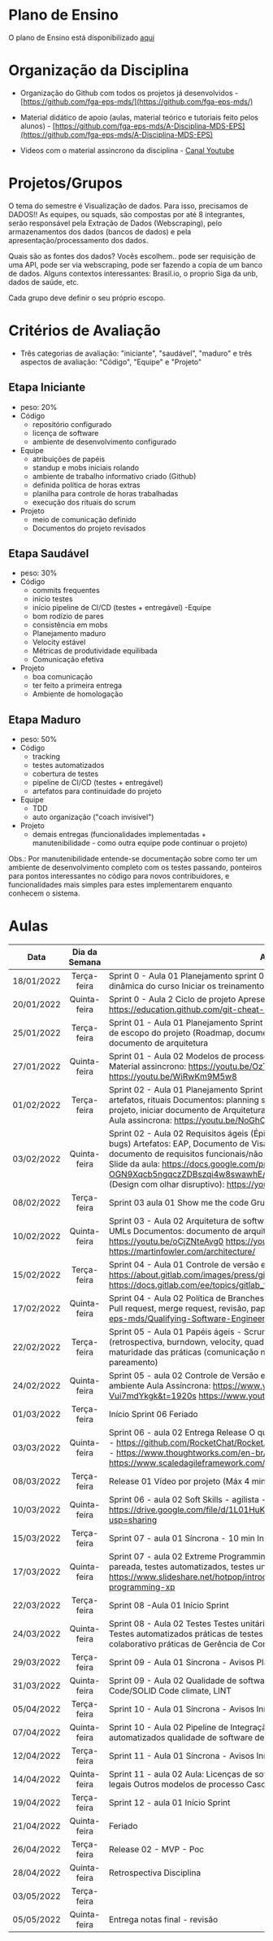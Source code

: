 # Plano de Ensino

O plano de Ensino está disponibilizado [aqui](https://github.com/fga-eps-mds/A-Disciplina-MDS-EPS/blob/master/PlanosDeEnsino/MDS_plano_ensino%20-%20Carla.md)


# Organização da Disciplina

- Organização do Github com todos os projetos já desenvolvidos -  [https://github.com/fga-eps-mds/](https://github.com/fga-eps-mds/)

- Material didático de apoio (aulas, material teórico e tutoriais feito pelos alunos) - [https://github.com/fga-eps-mds/A-Disciplina-MDS-EPS](https://github.com/fga-eps-mds/A-Disciplina-MDS-EPS)

- Videos com o material assincrono da disciplina - [Canal Youtube](https://www.youtube.com/channel/UC6VgsVODs17IAHuWF2HCfUQ)

# Projetos/Grupos

O tema do semestre é Visualização de dados. Para isso, precisamos de DADOS!! As equipes, ou squads, são compostas por até 8 integrantes, serão responsável pela Extração de Dados (Webscraping), pelo armazenamentos dos dados (bancos de dados) e pela apresentação/processamento dos dados.

Quais são as fontes dos dados? Vocês escolhem.. pode ser requisição de uma API, pode ser via webscraping, pode ser fazendo a copia de um banco de dados. Alguns contextos interessantes: Brasil.io, o proprio Siga da unb, dados de saúde, etc. 

Cada grupo deve definir o seu próprio escopo.

# Critérios de Avaliação
- Três categorias de avaliação: "iniciante", "saudável", "maduro" e três aspectos de avaliação: "Código", "Equipe" e "Projeto"

## Etapa Iniciante
- peso: 20%
- Código
   - repositório configurado
    - licença de software
    - ambiente de desenvolvimento configurado
- Equipe
    - atribuições de papéis
    - standup e mobs iniciais rolando
    - ambiente de trabalho informativo criado (Github)
    - definida política de horas extras
    - planilha para controle de horas trabalhadas
    - execução dos rituais do scrum
- Projeto
    - meio de comunicação definido
    - Documentos do projeto revisados

## Etapa Saudável
-  peso: 30%
- Código
    - commits frequentes
    - início testes
    - início pipeline de CI/CD (testes + entregável)
-Equipe
    - bom rodízio de pares
    - consistência em mobs
    - Planejamento maduro
    - Velocity estável
    - Métricas de produtividade equilibada
    - Comunicação efetiva
- Projeto
    - boa comunicação 
    - ter feito a primeira entrega
    - Ambiente de homologação 

## Etapa Maduro
- peso: 50%
- Código
    - tracking
    - testes automatizados
    - cobertura de testes
    - pipeline de CI/CD (testes + entregável)
    - artefatos para continuidade do projeto
- Equipe
    - TDD
    - auto organização ("coach invisível")
- Projeto
    - demais entregas  (funcionalidades implementadas + manutenibilidade - como outra equipe pode continuar o projeto)
    
Obs.: Por manutenibilidade entende-se documentação sobre como ter um ambiente de desenvolvimento completo com os testes passando, ponteiros para pontos interessantes no código para novos contribuidores, e funcionalidades mais simples para estes implementarem enquanto conhecem o sistema.


# Aulas
|    Data    | Dia da Semana | Aula                                                                                                                                                                                                                                                                                                                                                                                                                                                   |
|:----------:|:-------------:|--------------------------------------------------------------------------------------------------------------------------------------------------------------------------------------------------------------------------------------------------------------------------------------------------------------------------------------------------------------------------------------------------------------------------------------------------------|
| 18/01/2022 |  Terça-feira  | Sprint 0 - Aula 01 Planejamento sprint 0 Apresentação da disciplina Definição da dinâmica do curso Iniciar os treinamentos (git, ágil, documentos)                                                                                                                                                                                                                                                                                                     |
| 20/01/2022 |  Quinta-feira | Sprint 0 - Aula 2 Ciclo de projeto Apresentação dos Projetos Aula: Revisão de Git https://education.github.com/git-cheat-sheet-education.pdf                                                                                                                                                                                                                                                                                                           |
| 25/01/2022 |  Terça-feira  | Sprint 01 - Aula 01 Planejamento Sprint 1 Definição dos projetos Iniciar a definição de escopo do projeto (Roadmap, documento de visão, EAP, TAP) - Estudar documento de arquitetura                                                                                                                                                                                                                                                                   |
| 27/01/2022 |  Quinta-feira | Sprint 01 - Aula 02 Modelos de processo Métodos ágeis Planejamento ágil Material assincrono: https://youtu.be/OzTGRO7UGyY Material assincrono: https://youtu.be/WiRwKm9M5w8                                                                                                                                                                                                                                                                            |
| 01/02/2022 |  Terça-feira  | Sprint 02 - Aula 01 Planejamento Sprint 02  Scrum/Kanban/spotify Papéis, artefatos, rituais Documentos: planning sprint/review sprint/issues Revisar escopo projeto, iniciar documento de Arquitetura, escolha tecnológica. Treinamento papéis, Aula assincrona: https://youtu.be/NoGhC1LaaAE https://youtu.be/Q3MxVo9zdvU                                                                                                                             |
| 03/02/2022 |  Quinta-feira | Sprint 02 - Aula 02 Requisitos ágeis (Épicos, features, História de usuário, task, bugs) Artefatos: EAP, Documento de Visão, Backlog de produto, Backlog da sprint, documento de requisitos funcionais/não funcionais Treinamento: uso do zenhub Slide da aula: https://docs.google.com/presentation/d/1P2-Odi4s-IZ2-OGN9Xqcb5ngqczZDBszqi4w8swawhE/edit?usp=sharing Material complementar (Design com olhar disruptivo): https://youtu.be/vlbB0xYRulQ |
| 08/02/2022 |  Terça-feira  | Sprint 03 aula 01 Show me the code Grupos apresentarem documentação                                                                                                                                                                                                                                                                                                                                                                                    |
| 10/02/2022 |  Quinta-feira | Sprint 03 - Aula 02 Arquitetura de software Components, Camadas, diagramas UMLs Documentos: documento de arquitetura, pipeline Material assíncrono: https://youtu.be/oCjZNteAvg0 https://youtu.be/RCnmxKZjIQM  Material de estudo: https://martinfowler.com/architecture/                                                                                                                                                                              |
| 15/02/2022 |  Terça-feira  | Sprint 04 - Aula 01 Controle de versão e desenvolvimento colaborativo Gitflow https://about.gitlab.com/images/press/git-cheat-sheet.pdf https://docs.gitlab.com/ee/topics/gitlab_flow.html                                                                                                                                                                                                                                                             |
| 17/02/2022 |  Quinta-feira | Sprint 04 - Aula 02 Política de Branches - aprendendo o fluxo de colaboração - Pull request, merge request, revisão, papel mantenedor. https://github.com/fga-eps-mds/Qualifying-Software-Engineers-Undergraduates-in-DevOps/issues/24                                                                                                                                                                                                                 |
| 22/02/2022 |  Terça-feira  | Sprint 05 - Aula 01 Papéis ágeis - Scrum master Produtividade, métricas ágeis (retrospectiva, burndown, velocity, quadro de conhecimento, health check), maturidade das práticas (comunicação nas issues/PRs, rituais time box, pareamento)                                                                                                                                                                                                            |
| 24/02/2022 |  Quinta-feira | Sprint 05 - aula 02 Controle de Versão e Integração Contínua Isolamento de ambiente Aula Assíncrona:  https://www.youtube.com/watch?v=-Vui7mdYkgk&t=1920s https://www.youtube.com/watch?v=FBrUzyKviJw                                                                                                                                                                                                                                                  |
| 01/03/2022 |  Terça-feira  | Início Sprint 06 Feriado                                                                                                                                                                                                                                                                                                                                                                                                                               |
| 03/03/2022 |  Quinta-feira | Sprint 06 - aula 02 Entrega Release O que é release - Release Train Release notes - https://github.com/RocketChat/Rocket.Chat/releases/tag/4.5.0 Material de Apoio - https://www.thoughtworks.com/en-br/radar/techniques/release-train https://www.scaledagileframework.com/agile-release-train/                                                                                                                                                       |
| 08/03/2022 |  Terça-feira  | Release 01 Vídeo por projeto (Máx 4 minutos) Vídeo por squad (Max 4 minutos)                                                                                                                                                                                                                                                                                                                                                                           |
| 10/03/2022 |  Quinta-feira | Sprint 06 - aula 02 Soft Skills - agilista - agile brazil Slides - https://drive.google.com/file/d/1L01HuKcFPueg6wPwlPdCHgPWN8MQe7nk/view?usp=sharing                                                                                                                                                                                                                                                                                                  |
| 15/03/2022 |  Terça-feira  | Sprint 07 - aula 01 Síncrona - 10 min Início Sprint                                                                                                                                                                                                                                                                                                                                                                                                    |
| 17/03/2022 |  Quinta-feira | Sprint 07 - aula 02 Extreme Programming (XP) O que é? Práticas (programação pareada, testes automatizados, testes unitários, integração) Slides: https://www.slideshare.net/hotpop/introduo-programao-extrema-extreme-programming-xp                                                                                                                                                                                                                   |
| 22/03/2022 |  Terça-feira  | Sprint 08 -Aula 01 Início Sprint                                                                                                                                                                                                                                                                                                                                                                                                                       |
| 24/03/2022 |  Quinta-feira | Sprint 08 - Aula 02 Testes Testes unitários Testes integração Teste aceitação Testes automatizados práticas de testes - TDD + pair programming Git colaborativo práticas de  Gerência de Configuração                                                                                                                                                                                                                                                  |
| 29/03/2022 |  Terça-feira  | Sprint 09 - Aula 01 Síncrona - Avisos Planning - trabalho dos grupos                                                                                                                                                                                                                                                                                                                                                                                   |
| 31/03/2022 |  Quinta-feira | Sprint 09 - Aula 02 Qualidade de software Qualidade estática de software Clean Code/SOLID Code climate, LINT                                                                                                                                                                                                                                                                                                                                           |
| 05/04/2022 |  Terça-feira  | Sprint 10 - Aula 01 Síncrona - Avisos Início Sprint                                                                                                                                                                                                                                                                                                                                                                                                    |
| 07/04/2022 |  Quinta-feira | Sprint 10 - Aula 02 Pipeline de Integração Stages Build automatizada Testes automatizados qualidade de software deploy                                                                                                                                                                                                                                                                                                                                 |
| 12/04/2022 |  Terça-feira  | Sprint 11 - Aula 01 Síncrona - Avisos Início Sprint                                                                                                                                                                                                                                                                                                                                                                                                    |
| 14/04/2022 |  Quinta-feira | Sprint 11 - aula 02 Aula: Licenças de software livre Copyright, patentes e aspectos legais Outros modelos de processo Cascata / RUP                                                                                                                                                                                                                                                                                                                    |
| 19/04/2022 |  Terça-feira  | Sprint 12 - aula 01 Início Sprint                                                                                                                                                                                                                                                                                                                                                                                                                      |
| 21/04/2022 |  Quinta-feira | Feriado                                                                                                                                                                                                                                                                                                                                                                                                                                                |
| 26/04/2022 |  Terça-feira  | Release 02 - MVP - Poc                                                                                                                                                                                                                                                                                                                                                                                                                                 |
| 28/04/2022 |  Quinta-feira | Retrospectiva Disciplina                                                                                                                                                                                                                                                                                                                                                                                                                               |
| 03/05/2022 |  Terça-feira  |                                                                                                                                                                                                                                                                                                                                                                                                                                                        |
| 05/05/2022 |  Quinta-feira | Entrega notas final - revisão                                                                                                                                                                                                                                                                                                                                                                                                                          |